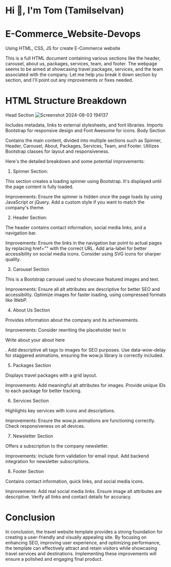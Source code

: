 # Hi 👋, I'm Tom (Tamilselvan)

# E-Commerce_Website-Devops
Using HTML, CSS, JS for create E-Commerce website

 This is a full HTML document containing various sections like the header, carousel, about us, packages, services, team, and footer. The webpage seems to be aimed at showcasing travel packages, services, and the team associated with the company. Let me help you break it down section by section, and I'll point out any improvements or fixes needed.

# HTML Structure Breakdown
Head Section
![Screenshot 2024-08-03 194137](https://github.com/user-attachments/assets/0e683c2a-4bee-483b-b566-fcb3c731aa04)

Includes metadata, links to external stylesheets, and font libraries.
Imports Bootstrap for responsive design and Font Awesome for icons.
Body Section

Contains the main content, divided into multiple sections such as Spinner, Header, Carousel, About, Packages, Services, Team, and Footer.
Utilizes Bootstrap classes for layout and responsiveness.

Here's the detailed breakdown and some potential improvements:

1. Spinner Section:

This section creates a loading spinner using Bootstrap. It's displayed until the page content is fully loaded.

Improvements:
Ensure the spinner is hidden once the page loads by using JavaScript or jQuery.
Add a custom style if you want to match the company's theme.

2. Header Section:
   
The header contains contact information, social media links, and a navigation bar.

Improvements:
Ensure the links in the navigation bar point to actual pages by replacing href="" with the correct URL.
Add aria-label for better accessibility on social media icons.
Consider using SVG icons for sharper quality.

3. Carousel Section

This is a Bootstrap carousel used to showcase featured images and text.

Improvements:
Ensure all alt attributes are descriptive for better SEO and accessibility.
Optimize images for faster loading, using compressed formats like WebP.

4. About Us Section

Provides information about the company and its achievements.

Improvements:
Consider rewriting the placeholder text in <p class="mb-4">Write about your about here</p>.
Add descriptive alt tags to images for SEO purposes.
Use data-wow-delay for staggered animations, ensuring the wow.js library is correctly included.

5. Packages Section

Displays travel packages with a grid layout.

Improvements:
Add meaningful alt attributes for images.
Provide unique IDs to each package for better tracking.

6. Services Section

Highlights key services with icons and descriptions.

Improvements:
Ensure the wow.js animations are functioning correctly.
Check responsiveness on all devices.

7. Newsletter Section

Offers a subscription to the company newsletter.

Improvements:
Include form validation for email input.
Add backend integration for newsletter subscriptions.

8. Footer Section

Contains contact information, quick links, and social media icons.

Improvements:
Add real social media links.
Ensure image alt attributes are descriptive.
Verify all links and contact details for accuracy.

# Conclusion
In conclusion, the travel website template provides a strong foundation for creating a user-friendly and visually appealing site. By focusing on enhancing SEO, improving user experience, and optimizing performance, the template can effectively attract and retain visitors while showcasing travel services and destinations. Implementing these improvements will ensure a polished and engaging final product.
